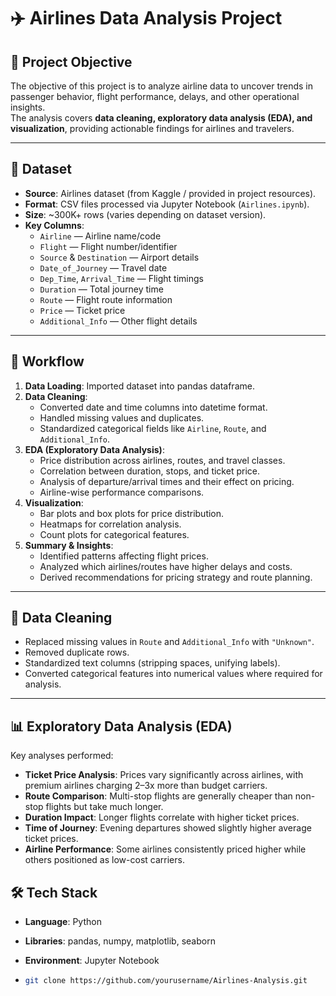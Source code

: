# ✈️ Airlines Data Analysis Project

## 📌 Project Objective
The objective of this project is to analyze airline data to uncover trends in passenger behavior, flight performance, delays, and other operational insights.  
The analysis covers **data cleaning, exploratory data analysis (EDA), and visualization**, providing actionable findings for airlines and travelers.

---

## 📂 Dataset
- **Source**: Airlines dataset (from Kaggle / provided in project resources).  
- **Format**: CSV files processed via Jupyter Notebook (`Airlines.ipynb`).  
- **Size**: ~300K+ rows (varies depending on dataset version).  
- **Key Columns**:
  - `Airline` — Airline name/code  
  - `Flight` — Flight number/identifier  
  - `Source` & `Destination` — Airport details  
  - `Date_of_Journey` — Travel date  
  - `Dep_Time`, `Arrival_Time` — Flight timings  
  - `Duration` — Total journey time  
  - `Route` — Flight route information  
  - `Price` — Ticket price  
  - `Additional_Info` — Other flight details  

---

## 🔄 Workflow
1. **Data Loading**: Imported dataset into pandas dataframe.  
2. **Data Cleaning**:
   - Converted date and time columns into datetime format.  
   - Handled missing values and duplicates.  
   - Standardized categorical fields like `Airline`, `Route`, and `Additional_Info`.  
3. **EDA (Exploratory Data Analysis)**:
   - Price distribution across airlines, routes, and travel classes.  
   - Correlation between duration, stops, and ticket price.  
   - Analysis of departure/arrival times and their effect on pricing.  
   - Airline-wise performance comparisons.  
4. **Visualization**:
   - Bar plots and box plots for price distribution.  
   - Heatmaps for correlation analysis.  
   - Count plots for categorical features.  
5. **Summary & Insights**:
   - Identified patterns affecting flight prices.  
   - Analyzed which airlines/routes have higher delays and costs.  
   - Derived recommendations for pricing strategy and route planning.  

---

## 🧹 Data Cleaning
- Replaced missing values in `Route` and `Additional_Info` with `"Unknown"`.  
- Removed duplicate rows.  
- Standardized text columns (stripping spaces, unifying labels).  
- Converted categorical features into numerical values where required for analysis.  

---

## 📊 Exploratory Data Analysis (EDA)
Key analyses performed:
- **Ticket Price Analysis**: Prices vary significantly across airlines, with premium airlines charging 2–3x more than budget carriers.  
- **Route Comparison**: Multi-stop flights are generally cheaper than non-stop flights but take much longer.  
- **Duration Impact**: Longer flights correlate with higher ticket prices.  
- **Time of Journey**: Evening departures showed slightly higher average ticket prices.  
- **Airline Performance**: Some airlines consistently priced higher while others positioned as low-cost carriers.  



## 🛠️ Tech Stack
- **Language**: Python  
- **Libraries**: pandas, numpy, matplotlib, seaborn  
- **Environment**: Jupyter Notebook  

-
   ```bash
   git clone https://github.com/yourusername/Airlines-Analysis.git
